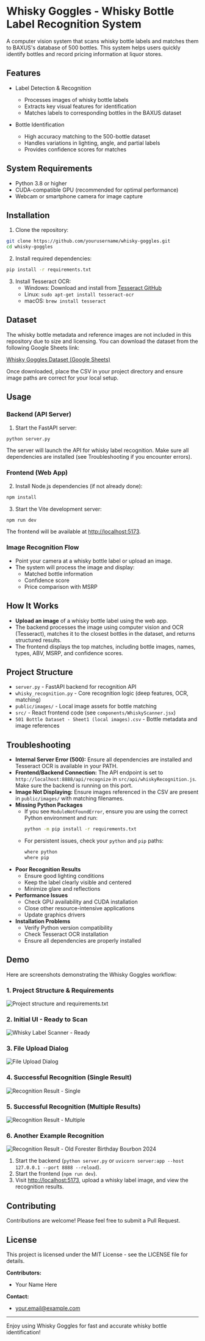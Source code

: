 # Whisky Goggles - Whisky Bottle Label Recognition System

A computer vision system that scans whisky bottle labels and matches them to BAXUS's database of 500 bottles. This system helps users quickly identify bottles and record pricing information at liquor stores.

## Features

- Label Detection & Recognition
  - Processes images of whisky bottle labels
  - Extracts key visual features for identification
  - Matches labels to corresponding bottles in the BAXUS dataset

- Bottle Identification
  - High accuracy matching to the 500-bottle dataset
  - Handles variations in lighting, angle, and partial labels
  - Provides confidence scores for matches

## System Requirements

- Python 3.8 or higher
- CUDA-compatible GPU (recommended for optimal performance)
- Webcam or smartphone camera for image capture

## Installation

1. Clone the repository:
```bash
git clone https://github.com/yourusername/whisky-goggles.git
cd whisky-goggles
```

2. Install required dependencies:
```bash
pip install -r requirements.txt
```

3. Install Tesseract OCR:
   - Windows: Download and install from [Tesseract GitHub](https://github.com/UB-Mannheim/tesseract/wiki)
   - Linux: `sudo apt-get install tesseract-ocr`
   - macOS: `brew install tesseract`

## Dataset

The whisky bottle metadata and reference images are not included in this repository due to size and licensing. You can download the dataset from the following Google Sheets link:

[Whisky Goggles Dataset (Google Sheets)](https://docs.google.com/spreadsheets/d/1yXIJo5f00clyrFHlRyKuIwrNCQw_cNcoVbSvtKO_bTs/edit?gid=0#gid=0)

Once downloaded, place the CSV in your project directory and ensure image paths are correct for your local setup.

## Usage

### Backend (API Server)

1. Start the FastAPI server:
```bash
python server.py
```

The server will launch the API for whisky label recognition. Make sure all dependencies are installed (see Troubleshooting if you encounter errors).

### Frontend (Web App)

2. Install Node.js dependencies (if not already done):
```bash
npm install
```

3. Start the Vite development server:
```bash
npm run dev
```

The frontend will be available at [http://localhost:5173](http://localhost:5173).

### Image Recognition Flow

- Point your camera at a whisky bottle label or upload an image.
- The system will process the image and display:
  - Matched bottle information
  - Confidence score
  - Price comparison with MSRP

## How It Works

- **Upload an image** of a whisky bottle label using the web app.
- The backend processes the image using computer vision and OCR (Tesseract), matches it to the closest bottles in the dataset, and returns structured results.
- The frontend displays the top matches, including bottle images, names, types, ABV, MSRP, and confidence scores.

## Project Structure

- `server.py` - FastAPI backend for recognition API
- `whisky_recognition.py` - Core recognition logic (deep features, OCR, matching)
- `public/images/` - Local image assets for bottle matching
- `src/` - React frontend code (see `components/WhiskyScanner.jsx`)
- `501 Bottle Dataset - Sheet1 (local images).csv` - Bottle metadata and image references

## Troubleshooting

- **Internal Server Error (500):** Ensure all dependencies are installed and Tesseract OCR is available in your PATH.
- **Frontend/Backend Connection:** The API endpoint is set to `http://localhost:8888/api/recognize` in `src/api/whiskyRecognition.js`. Make sure the backend is running on this port.
- **Image Not Displaying:** Ensure images referenced in the CSV are present in `public/images/` with matching filenames.
- **Missing Python Packages**
   - If you see `ModuleNotFoundError`, ensure you are using the correct Python environment and run:
     ```bash
     python -m pip install -r requirements.txt
     ```
   - For persistent issues, check your `python` and `pip` paths:
     ```bash
     where python
     where pip
     ```
- **Poor Recognition Results**
   - Ensure good lighting conditions
   - Keep the label clearly visible and centered
   - Minimize glare and reflections
- **Performance Issues**
   - Check GPU availability and CUDA installation
   - Close other resource-intensive applications
   - Update graphics drivers
- **Installation Problems**
   - Verify Python version compatibility
   - Check Tesseract OCR installation
   - Ensure all dependencies are properly installed

## Demo

Here are screenshots demonstrating the Whisky Goggles workflow:

### 1. Project Structure & Requirements
![Project structure and requirements.txt](screenshots/project_structure_and_requirements.png)

### 2. Initial UI - Ready to Scan
![Whisky Label Scanner - Ready](screenshots/ready_to_scan.png)

### 3. File Upload Dialog
![File Upload Dialog](screenshots/file_upload_dialog.png)

### 4. Successful Recognition (Single Result)
![Recognition Result - Single](screenshots/recognition_result_single.png)

### 5. Successful Recognition (Multiple Results)
![Recognition Result - Multiple](screenshots/recognition_result_multiple.png)

### 6. Another Example Recognition
![Recognition Result - Old Forester Birthday Bourbon 2024](screenshots/recognition_result_old_forester.png)

1. Start the backend (`python server.py` or `uvicorn server:app --host 127.0.0.1 --port 8888 --reload`).
2. Start the frontend (`npm run dev`).
3. Visit [http://localhost:5173](http://localhost:5173), upload a whisky label image, and view the recognition results.

## Contributing

Contributions are welcome! Please feel free to submit a Pull Request.

## License

This project is licensed under the MIT License - see the LICENSE file for details.

**Contributors:**
- Your Name Here

**Contact:**
- your.email@example.com

---

Enjoy using Whisky Goggles for fast and accurate whisky bottle identification!